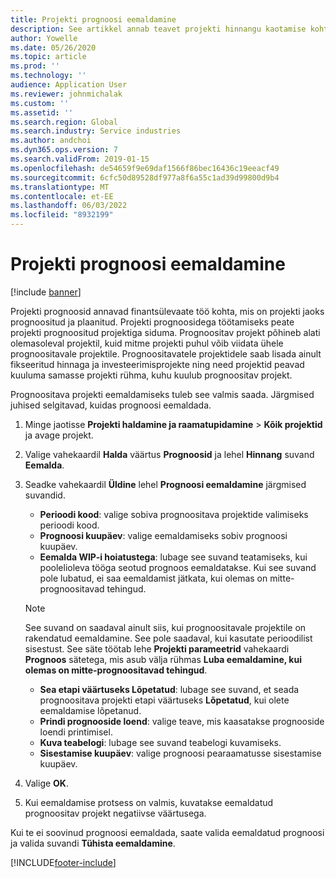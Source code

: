 ```yaml
---
title: Projekti prognoosi eemaldamine
description: See artikkel annab teavet projekti hinnangu kaotamise kohta pärast selle lõpuleviimist.
author: Yowelle
ms.date: 05/26/2020
ms.topic: article
ms.prod: ''
ms.technology: ''
audience: Application User
ms.reviewer: johnmichalak
ms.custom: ''
ms.assetid: ''
ms.search.region: Global
ms.search.industry: Service industries
ms.author: andchoi
ms.dyn365.ops.version: 7
ms.search.validFrom: 2019-01-15
ms.openlocfilehash: de54659f9e69daf1566f86bec16436c19eeacf49
ms.sourcegitcommit: 6cfc50d89528df977a8f6a55c1ad39d99800d9b4
ms.translationtype: MT
ms.contentlocale: et-EE
ms.lasthandoff: 06/03/2022
ms.locfileid: "8932199"
---
```

# <a name="eliminate-a-project-estimate"></a>Projekti prognoosi eemaldamine

[!include [banner](../includes/banner.md)]

Projekti prognoosid annavad finantsülevaate töö kohta, mis on projekti jaoks prognoositud ja plaanitud. Projekti prognoosidega töötamiseks peate projekti prognoositud projektiga siduma. Prognoositav projekt põhineb alati olemasoleval projektil, kuid mitme projekti puhul võib viidata ühele prognoositavale projektile. Prognoositavatele projektidele saab lisada ainult fikseeritud hinnaga ja investeerimisprojekte ning need projektid peavad kuuluma samasse projekti rühma, kuhu kuulub prognoositav projekt.

Prognoositava projekti eemaldamiseks tuleb see valmis saada. Järgmised juhised selgitavad, kuidas prognoosi eemaldada.

1. Minge jaotisse **Projekti haldamine ja raamatupidamine** > **Kõik projektid** ja avage projekt. 
2. Valige vahekaardil **Halda** väärtus **Prognoosid** ja lehel **Hinnang** suvand **Eemalda**.
3. Seadke vahekaardil **Üldine** lehel **Prognoosi eemaldamine** järgmised suvandid.

   - **Perioodi kood**: valige sobiva prognoositava projektide valimiseks perioodi kood. 
   - **Prognoosi kuupäev**: valige eemaldamiseks sobiv prognoosi kuupäev.
   - **Eemalda WIP-i hoiatustega**: lubage see suvand teatamiseks, kui poolelioleva tööga seotud prognoos eemaldatakse. Kui see suvand pole lubatud, ei saa eemaldamist jätkata, kui olemas on mitte-prognoositavad tehingud. 
   > [!NOTE]
   > See suvand on saadaval ainult siis, kui prognoositavale projektile on rakendatud eemaldamine. See pole saadaval, kui kasutate perioodilist sisestust. See säte töötab lehe **Projekti parameetrid** vahekaardi **Prognoos** sätetega, mis asub välja rühmas **Luba eemaldamine, kui olemas on mitte-prognoositavad tehingud**.
   - **Sea etapi väärtuseks Lõpetatud**: lubage see suvand, et seada prognoositava projekti etapi väärtuseks **Lõpetatud**, kui olete eemaldamise lõpetanud.
   - **Prindi prognooside loend**: valige teave, mis kaasatakse prognooside loendi printimisel.
   - **Kuva teabelogi**: lubage see suvand teabelogi kuvamiseks.
   - **Sisestamise kuupäev**: valige prognoosi pearaamatusse sisestamise kuupäev.

4.  Valige **OK**.
5. Kui eemaldamise protsess on valmis, kuvatakse eemaldatud prognoositav projekt negatiivse väärtusega. 

Kui te ei soovinud prognoosi eemaldada, saate valida eemaldatud prognoosi ja valida suvandi **Tühista eemaldamine**.   


[!INCLUDE[footer-include](../includes/footer-banner.md)]